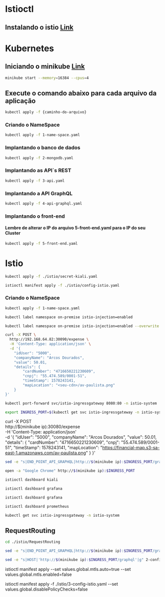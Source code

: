 # Istioctl

## Instalando o istio [Link](https://istio.io/docs/ops/diagnostic-tools/istioctl/)

# Kubernetes

## Iniciando o minikube [Link](https://istio.io/docs/setup/platform-setup/minikube/)

```bash
minikube start --memory=16384 --cpus=4
```

## Execute o comando abaixo para cada arquivo da aplicação 

```bash
kubectl apply -f {caminho-do-arquivo}
```

### Criando o NameSpace

```bash
kubectl apply -f 1-name-space.yaml
```

### Implantando o banco de dados

```bash
kubectl apply -f 2-mongodb.yaml
```

### Implantando as API`s REST

```bash
kubectl apply -f 3-api.yaml
```

### Implantando a API GraphQL

```bash
kubectl apply -f 4-api-graphql.yaml
```

### Implantando o front-end

#### Lembre de alterar o IP do arquivo 5-front-end.yaml para o IP do seu Cluster

```bash
kubectl apply -f 5-front-end.yaml
```

# Istio

```bash
kubectl apply -f ./istio/secret-kiali.yaml
```

```bash
istioctl manifest apply -f ./istio/config-istio.yaml
```

### Criando o NameSpace

```bash
kubectl apply -f 1-name-space.yaml
```

```bash
kubectl label namespace on-premise istio-injection=enabled
```

```bash
kubectl label namespace on-premise istio-injection=enabled --overwrite
```

```bash
curl -X POST \
  http://192.168.64.82:30090/expense \
  -H 'Content-Type: application/json' \
  -d '{
    "idUser": "5000",
    "companyName": "Arcos Dourados",
    "value": 50.01,
    "details": {
        "cardNumber": "4716650221230609",
        "cnpj": "55.474.589/0001-51",
        "timeStamp": 1578243141,
        "mapLocation": "<seu-cdn>/av-paulista.png"
    }
}'
```

```bash
kubectl port-forward svc/istio-ingressgateway 8080:80 -n istio-system
```

```bash
export INGRESS_PORT=$(kubectl get svc istio-ingressgateway -n istio-system -o jsonpath='{.spec.ports[1].nodePort}')
```


curl -X POST \
  http://$(minikube ip):30080/expense \
  -H 'Content-Type: application/json' \
  -d '{
    "idUser": "5000",
    "companyName": "Arcos Dourados",
    "value": 50.01,
    "details": {
        "cardNumber": "4716650221230609",
        "cnpj": "55.474.589/0001-51",
        "timeStamp": 1578243141,
        "mapLocation": "https://financial-map.s3-sa-east-1.amazonaws.com/av-paulista.png"
    }
}'


```bash
sed -e "s|END_POINT_API_GRAPHQL|http://$(minikube ip):$INGRESS_PORT/graphql|g" 5-front-end.yaml | kubectl apply -f -
```

```bash
open -a "Google Chrome" http://$(minikube ip):$INGRESS_PORT
```

```bash
istioctl dashboard kiali
```

```bash
istioctl dashboard grafana
```

```bash
istioctl dashboard grafana
```

```bash
istioctl dashboard prometheus
```

```bash
kubectl get svc istio-ingressgateway -n istio-system
```

## RequestRouting

```bash
cd ./istio/RequestRouting
```

```bash
sed -e "s|END_POINT_API_GRAPHQL|http://$(minikube ip):$INGRESS_PORT/graphql|g" 1-front-end-dark.yaml | kubectl apply -f -
```

```bash
sed -e "s|HOST|'http://$(minikube ip):$INGRESS_PORT/graphql'|g" 2-config-map.yaml | kubectl apply -f -
```

istioctl manifest apply --set values.global.mtls.auto=true --set values.global.mtls.enabled=false

istioctl manifest apply -f ./istio/3-config-istio.yaml --set values.global.disablePolicyChecks=false
